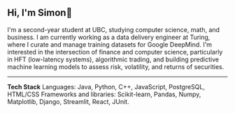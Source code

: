 ## Hi, I'm Simon👋
<!--
**SimonKurono/SimonKurono** is a ✨ _special_ ✨ repository because its `README.md` (this file) appears on your GitHub profile.

Here are some ideas to get you started:

- 🔭 I’m currently working on ...
- 🌱 I’m currently learning ...
- 👯 I’m looking to collaborate on ...
- 🤔 I’m looking for help with ...
- 💬 Ask me about ...
- 📫 How to reach me: ...
- 😄 Pronouns: ...
- ⚡ Fun fact: ...
-->
I'm a second-year student at UBC, studying computer science, math, and business. I am currently working as a data delivery engineer at Turing, where I curate and manage training datasets for Google DeepMind. I'm interested in the intersection of finance and computer science, particularly in HFT (low-latency systems), algorithmic trading, and building predictive machine learning models to assess risk, volatility, and returns of securities. 

---
**Tech Stack**
Languages: Java, Python, C++, JavaScript, PostgreSQL, HTML/CSS
Frameworks and libraries: Scikit-learn, Pandas, Numpy, Matplotlib, Django, Streamlit, React, JUnit. 


